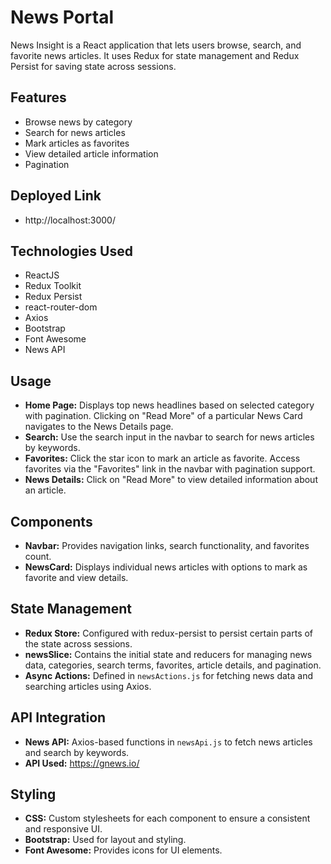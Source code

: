 # News Portal

News Insight is a React application that lets users browse, search, and favorite news articles. It uses Redux for state management and Redux Persist for saving state across sessions.

## Features

- Browse news by category
- Search for news articles
- Mark articles as favorites
- View detailed article information
- Pagination

## Deployed Link

- http://localhost:3000/

## Technologies Used

- ReactJS
- Redux Toolkit
- Redux Persist
- react-router-dom
- Axios
- Bootstrap
- Font Awesome
- News API

## Usage

- **Home Page:** Displays top news headlines based on selected category with pagination. Clicking on "Read More" of a particular News Card navigates to the News Details page.
- **Search:** Use the search input in the navbar to search for news articles by keywords.
- **Favorites:** Click the star icon to mark an article as favorite. Access favorites via the "Favorites" link in the navbar with pagination support.
- **News Details:** Click on "Read More" to view detailed information about an article.

## Components

- **Navbar:** Provides navigation links, search functionality, and favorites count.
- **NewsCard:** Displays individual news articles with options to mark as favorite and view details.

## State Management

- **Redux Store:** Configured with redux-persist to persist certain parts of the state across sessions.
- **newsSlice:** Contains the initial state and reducers for managing news data, categories, search terms, favorites, article details, and pagination.
- **Async Actions:** Defined in `newsActions.js` for fetching news data and searching articles using Axios.

## API Integration

- **News API:** Axios-based functions in `newsApi.js` to fetch news articles and search by keywords.
- **API Used:** https://gnews.io/

## Styling

- **CSS:** Custom stylesheets for each component to ensure a consistent and responsive UI.
- **Bootstrap:** Used for layout and styling.
- **Font Awesome:** Provides icons for UI elements.

